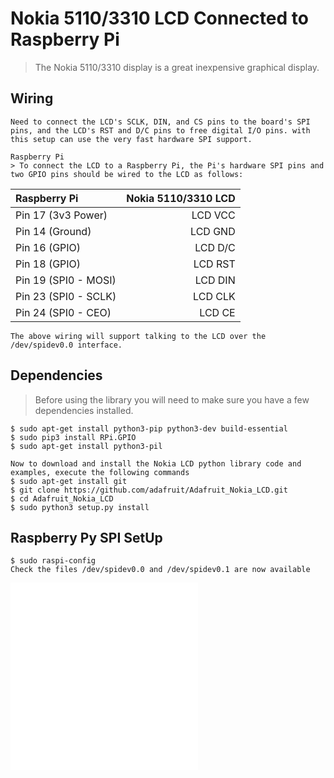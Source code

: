 Nokia 5110/3310 LCD Connected to Raspberry Pi
=============================================
> The Nokia 5110/3310 display is a great inexpensive graphical display.

Wiring
------
```
Need to connect the LCD's SCLK, DIN, and CS pins to the board's SPI pins, and the LCD's RST and D/C pins to free digital I/O pins. with this setup can use the very fast hardware SPI support.

Raspberry Pi 
> To connect the LCD to a Raspberry Pi, the Pi's hardware SPI pins and two GPIO pins should be wired to the LCD as follows:
```

| Raspberry Pi         | Nokia 5110/3310 LCD |
| :------------------- | ------------------: |
| Pin 17 (3v3 Power)   |             LCD VCC |
| Pin 14 (Ground)      |             LCD GND |
| Pin 16 (GPIO)        |             LCD D/C |
| Pin 18 (GPIO)        |             LCD RST |
| Pin 19 (SPI0 - MOSI) |             LCD DIN |
| Pin 23 (SPI0 - SCLK) |             LCD CLK |
| Pin 24 (SPI0 - CEO)  |              LCD CE |

```
The above wiring will support talking to the LCD over the /dev/spidev0.0 interface.
```
 
Dependencies
-----------
> Before using the library you will need to make sure you have a few dependencies installed.
```
$ sudo apt-get install python3-pip python3-dev build-essential
$ sudo pip3 install RPi.GPIO
$ sudo apt-get install python3-pil 

Now to download and install the Nokia LCD python library code and examples, execute the following commands
$ sudo apt-get install git 
$ git clone https://github.com/adafruit/Adafruit_Nokia_LCD.git 
$ cd Adafruit_Nokia_LCD
$ sudo python3 setup.py install 
```

Raspberry Py SPI SetUp
-----------------------
```
$ sudo raspi-config 
Check the files /dev/spidev0.0 and /dev/spidev0.1 are now available 
```
![python image.py](/root/raspberrypi/RaspberryPiPrj/Nokia5110/image.py)
![python lcd_stat.py](/root/raspberrypi/RaspberryPiPrj/Nokia5110/lcd_stat.py)
